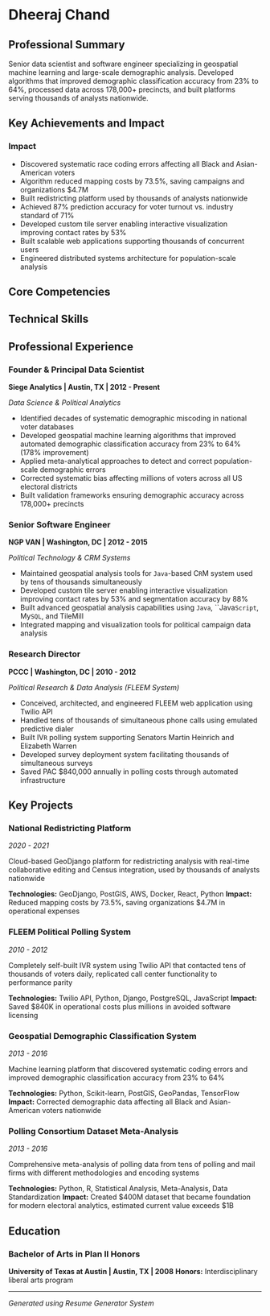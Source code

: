 # Dheeraj Chand

## Professional Summary

Senior data scientist and software engineer specializing in geospatial machine learning and large-scale demographic analysis. Developed algorithms that improved demographic classification accuracy from 23% to 64%, processed data across 178,000+ precincts, and built platforms serving thousands of analysts nationwide.

## Key Achievements and Impact

### Impact
- Discovered systematic race coding errors affecting all Black and Asian-American voters
- Algorithm reduced mapping costs by 73.5%, saving campaigns and organizations $4.7M
- Built redistricting platform used by thousands of analysts nationwide
- Achieved 87% prediction accuracy for voter turnout vs. industry standard of 71%
- Developed custom tile server enabling interactive visualization improving contact rates by 53%
- Built scalable web applications supporting thousands of concurrent users
- Engineered distributed systems architecture for population-scale analysis

## Core Competencies


## Technical Skills


## Professional Experience

### Founder & Principal Data Scientist
**Siege Analytics | Austin, TX | 2012 - Present**

*Data Science & Political Analytics*

- Identified decades of systematic demographic miscoding in national voter databases
- Developed geospatial machine learning algorithms that improved automated demographic classification accuracy from 23% to 64% (178% improvement)
- Applied meta-analytical approaches to detect and correct population-scale demographic errors
- Corrected systematic bias affecting millions of voters across all US electoral districts
- Built validation frameworks ensuring demographic accuracy across 178,000+ precincts

### Senior Software Engineer
**NGP VAN | Washington, DC | 2012 - 2015**

*Political Technology & CRM Systems*

- Maintained geospatial analysis tools for `Java`-based C`R`M system used by tens of thousands simultaneously
- Developed custom tile server enabling interactive visualization improving contact rates by 53% and segmentation accuracy by 88%
- Built advanced geospatial analysis capabilities using `Java`, ``Java`Script`, My`SQL`, and TileMill
- Integrated mapping and visualization tools for political campaign data analysis

### Research Director
**PCCC | Washington, DC | 2010 - 2012**

*Political Research & Data Analysis (FLEEM System)*

- Conceived, architected, and engineered FLEEM web application using Twilio API
- Handled tens of thousands of simultaneous phone calls using emulated predictive dialer
- Built IV`R` polling system supporting Senators Martin Heinrich and Elizabeth Warren
- Developed survey deployment system facilitating thousands of simultaneous surveys
- Saved PAC $840,000 annually in polling costs through automated infrastructure

## Key Projects

### National Redistricting Platform
*2020 - 2021*

Cloud-based GeoDjango platform for redistricting analysis with real-time collaborative editing and Census integration, used by thousands of analysts nationwide

**Technologies:** GeoDjango, PostGIS, AWS, Docker, React, Python
**Impact:** Reduced mapping costs by 73.5%, saving organizations $4.7M in operational expenses

### FLEEM Political Polling System
*2010 - 2012*

Completely self-built IVR system using Twilio API that contacted tens of thousands of voters daily, replicated call center functionality to performance parity

**Technologies:** Twilio API, Python, Django, PostgreSQL, JavaScript
**Impact:** Saved $840K in operational costs plus millions in avoided software licensing

### Geospatial Demographic Classification System
*2013 - 2016*

Machine learning platform that discovered systematic coding errors and improved demographic classification accuracy from 23% to 64%

**Technologies:** Python, Scikit-learn, PostGIS, GeoPandas, TensorFlow
**Impact:** Corrected demographic data affecting all Black and Asian-American voters nationwide

### Polling Consortium Dataset Meta-Analysis
*2013 - 2016*

Comprehensive meta-analysis of polling data from tens of polling and mail firms with different methodologies and encoding systems

**Technologies:** Python, R, Statistical Analysis, Meta-Analysis, Data Standardization
**Impact:** Created $400M dataset that became foundation for modern electoral analytics, estimated current value exceeds $1B

## Education

### Bachelor of Arts in Plan II Honors
**University of Texas at Austin | Austin, TX | 2008**
**Honors:** Interdisciplinary liberal arts program

---

*Generated using Resume Generator System*